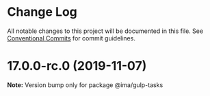 # Change Log

All notable changes to this project will be documented in this file.
See [Conventional Commits](https://conventionalcommits.org) for commit guidelines.

# 17.0.0-rc.0 (2019-11-07)

**Note:** Version bump only for package @ima/gulp-tasks
